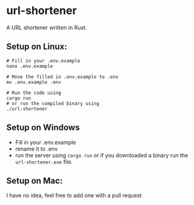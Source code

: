 # url-shortener

A URL shortener written in Rust.

## Setup on Linux:
```
# Fill in your .env.example
nano .env.example

# Move the filled in .env.example to .env
mv .env.example .env

# Run the code using
cargo run
# or run the compiled binary using
./url-shortener
```


## Setup on Windows
- Fill in your .env.example
- rename it to .env
- run the server using `cargo run` or if you downloaded a binary run the `url-shortener.exe` file.


## Setup on Mac:
I have no idea, feel free to add one with a pull request
